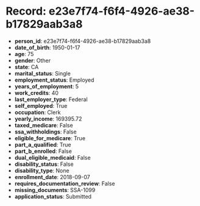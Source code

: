 # Record: e23e7f74-f6f4-4926-ae38-b17829aab3a8

- **person_id**: e23e7f74-f6f4-4926-ae38-b17829aab3a8
- **date_of_birth**: 1950-01-17
- **age**: 75
- **gender**: Other
- **state**: CA
- **marital_status**: Single
- **employment_status**: Employed
- **years_of_employment**: 5
- **work_credits**: 40
- **last_employer_type**: Federal
- **self_employed**: True
- **occupation**: Clerk
- **yearly_income**: 169395.72
- **taxed_medicare**: False
- **ssa_withholdings**: False
- **eligible_for_medicare**: True
- **part_a_qualified**: True
- **part_b_enrolled**: False
- **dual_eligible_medicaid**: False
- **disability_status**: False
- **disability_type**: None
- **enrollment_date**: 2018-09-07
- **requires_documentation_review**: False
- **missing_documents**: SSA-1099
- **application_status**: Submitted